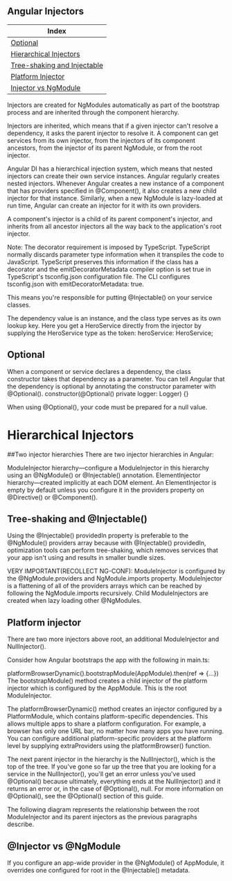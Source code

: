## Angular Injectors

| Index                                             |
|---------------------------------------------------|
| [Optional](#optional)                             |
| [Hierarchical Injectors](#hierarchical-injectors) |
| [Tree-shaking and Injectable](#tree-shaking-and-injectable)                  |
| [Platform Injector](#platform-injector) |
| [Injector vs NgModule](#injector-vs-ngmodule) |
  

Injectors are created for NgModules automatically as part of the bootstrap process and are inherited through the component hierarchy.

Injectors are inherited, which means that if a given injector can't resolve a dependency, it asks the parent injector to resolve it. A component can get services from its own injector, from the injectors of its component ancestors, from the injector of its parent NgModule, or from the root injector.

Angular DI has a hierarchical injection system, which means that nested injectors can create their own service instances. Angular regularly creates nested injectors. Whenever Angular creates a new instance of a component that has providers specified in @Component(), it also creates a new child injector for that instance. Similarly, when a new NgModule is lazy-loaded at run time, Angular can create an injector for it with its own providers.

A component's injector is a child of its parent component's injector, and inherits from all ancestor injectors all the way back to the application's root injector. 

Note: The decorator requirement is imposed by TypeScript. TypeScript normally discards parameter type information when it transpiles the code to JavaScript. TypeScript preserves this information if the class has a decorator and the emitDecoratorMetadata compiler option is set true in TypeScript's tsconfig.json configuration file. The CLI configures tsconfig.json with emitDecoratorMetadata: true.

This means you're responsible for putting @Injectable() on your service classes.

The dependency value is an instance, and the class type serves as its own lookup key. Here you get a HeroService directly from the injector by supplying the HeroService type as the token:
heroService: HeroService;

## Optional
When a component or service declares a dependency, the class constructor takes that dependency as a parameter. You can tell Angular that the dependency is optional by annotating the constructor parameter with @Optional().
constructor(@Optional() private logger: Logger) {}

When using @Optional(), your code must be prepared for a null value.


# Hierarchical Injectors

##Two injector hierarchies
There are two injector hierarchies in Angular:

ModuleInjector hierarchy—configure a ModuleInjector in this hierarchy using an @NgModule() or @Injectable() annotation.
ElementInjector hierarchy—created implicitly at each DOM element. An ElementInjector is empty by default unless you configure it in the providers property on @Directive() or @Component().

## Tree-shaking and @Injectable()
Using the @Injectable() providedIn property is preferable to the @NgModule() providers array because with @Injectable() providedIn, optimization tools can perform tree-shaking, which removes services that your app isn't using and results in smaller bundle sizes.

VERY IMPORTANT(RECOLLECT NG-CONF): ModuleInjector is configured by the @NgModule.providers and NgModule.imports property. ModuleInjector is a flattening of all of the providers arrays which can be reached by following the NgModule.imports recursively.
Child ModuleInjectors are created when lazy loading other @NgModules.



## Platform injector
There are two more injectors above root, an additional ModuleInjector and NullInjector().

Consider how Angular bootstraps the app with the following in main.ts:

platformBrowserDynamic().bootstrapModule(AppModule).then(ref => {...})
The bootstrapModule() method creates a child injector of the platform injector which is configured by the AppModule. This is the root ModuleInjector.

The platformBrowserDynamic() method creates an injector configured by a PlatformModule, which contains platform-specific dependencies. This allows multiple apps to share a platform configuration. For example, a browser has only one URL bar, no matter how many apps you have running. You can configure additional platform-specific providers at the platform level by supplying extraProviders using the platformBrowser() function.

The next parent injector in the hierarchy is the NullInjector(), which is the top of the tree. If you've gone so far up the tree that you are looking for a service in the NullInjector(), you'll get an error unless you've used @Optional() because ultimately, everything ends at the NullInjector() and it returns an error or, in the case of @Optional(), null. For more information on @Optional(), see the @Optional() section of this guide.

The following diagram represents the relationship between the root ModuleInjector and its parent injectors as the previous paragraphs describe.


## @Injector vs @NgModule
If you configure an app-wide provider in the @NgModule() of AppModule, it overrides one configured for root in the @Injectable() metadata.


